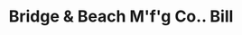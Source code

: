 ---
doi: 10.7916/D83B7B6W
date_other: '1906'
date_other_textual: '1906'
form: printed ephemera
genre:
- Invoices
name:
- Bridge & Beach M'f'g Co.
object_in_context_url: https://biggert.cul.columbia.edu/items/view/ave_biggert_00703
subject_hierarchical_geographic:
- St. Louis, Missouri, United States
subject_name:
- Bridge & Beach M'f'g Co.
title: Bridge & Beach M'f'g Co.. Bill
sort_title: Bridge & Beach M'f'g Co.. Bill
call_number: ave_biggert_00703
coordinates:
- 38.62722222222222,-90.19777777777779
pid: ave_biggert_00703
identifiers: ave_biggert_00703
canvas_id: ldpd:395975
permalink: "/items/ave_biggert_00703/"
layout: iiif-image-page
---